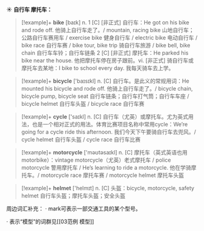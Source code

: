 ☀ <span class="category">**自行车 摩托车：**</span>
>[!example]+ <span class="vocabulary">**bike**</span> [baɪk] 
> <span class="definition">n. 1 [C] [非正式] 自行车：</span>He got on his bike and rode off. 他骑上自行车走了。/ mountain, racing bike 山地自行车；公路自行车赛用车 / exercise bike 健身自行车 / electric bike 电动自行车 / bike race 自行车赛 / bike tour, bike trip 骑自行车旅游 / bike bell, bike chain 自行车车铃；自行车链条 <span class="definition">2 [C] [非正式] 摩托车：</span>He parked his bike near the house. 他把摩托车停在房子跟前。<span class="definition">vi. [非正式] 骑自行车或摩托车去某地：</span>I bike to school every day. 我每天骑车去上学。

>[!example]+ <span class="vocabulary">**bicycle**</span> ['baɪsɪkl] 
> <span class="definition">n. [C] 自行车。是此义的常规用词：</span>He mounted his bicycle and rode off. 他骑上自行车走了。/ bicycle chain, bicycle pump, bicycle seat 自行车链条；自行车打气筒；自行车车座 / bicycle helmet 自行车头盔 / bicycle race 自行车赛

>[!example]+ <span class="vocabulary">**cycle**</span> ['saɪkl] 
> <span class="definition">n. [C] 自行车（尤英）或摩托车。尤为英式用法，也是一个相对正式的用法。体育比赛项目名称中常用cycle：</span>We’re going for a cycle ride this afternoon. 我们今天下午要骑自行车去兜风。/ cycle helmet 自行车头盔 / cycle race 自行车比赛

>[!example]+ <span class="vocabulary">**motorcycle**</span> ['məʊtəsaɪkl] 
> <span class="definition">n. [C] 摩托车（英式英语也用motorbike）：</span>vintage motorcycle（尤英）老式摩托车 / police motorcycle 警用摩托车 / He’s learning to ride a motorcycle. 他在学骑摩托车。/ motorcycle race 摩托车赛 / motorcycle helmet 摩托车头盔

>[!example]+ <span class="vocabulary">**helmet**</span> ['helmɪt] 
> <span class="definition">n. [C] 头盔：</span>bicycle, motorcycle, safety helmet 自行车头盔；摩托车头盔；安全头盔

周边词汇补充：
· mark可表示一部交通工具的某个型号。

· 表示“模型”的词群见[[03范例 模型]]

